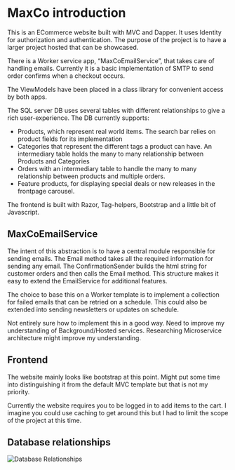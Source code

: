 # MaxCo introduction

This is an ECommerce website built with MVC and Dapper. It uses Identity for authorization and authentication. The purpose of the project is to have a larger project hosted that can be showcased.

There is a Worker service app, “MaxCoEmailService”, that takes care of handling emails. Currently it is a basic implementation of SMTP to send order confirms when a checkout occurs. 

The ViewModels have been placed in a class library for convenient access by both apps.

The SQL server DB uses several tables with different relationships to give a rich user-experience. The DB currently supports:
 - Products, which represent real world items. The search bar relies on product fields for its implementation
 - Categories that represent the different tags a product can have. An intermediary table holds the many to many relationship between Products and Categories
 - Orders with an intermediary table to handle the many to many relationship between products and multiple orders. 
 - Feature products, for displaying special deals or new releases in the frontpage carousel.

The frontend is built with Razor, Tag-helpers, Bootstrap and a little bit of Javascript.

## MaxCoEmailService

The intent of this abstraction is to have a central module responsible for sending emails. The Email method takes all the required information for sending any email. The ConfirmationSender builds the html string for customer orders and then calls the Email method. This structure makes it easy to extend the EmailService for additional features.

The choice to base this on a Worker template is to implement a collection for failed emails that can be retried on a schedule. This could also be extended into sending newsletters or updates on schedule.

Not entirely sure how to implement this in a good way. Need to improve my understanding of Background/Hosted services. Researching Microservice architecture might improve my understanding.

## Frontend

The website mainly looks like bootstrap at this point. Might put some time into distinguishing it from the default MVC template but that is not my priority.

Currently the website requires you to be logged in to add items to the cart. I imagine you could use caching to get around this but I had to limit the scope of the project at this time.

## Database relationships

![Database Relationships](https://user-images.githubusercontent.com/91058022/178955394-81de152c-197a-4669-97d4-c9cc650bf378.png)
